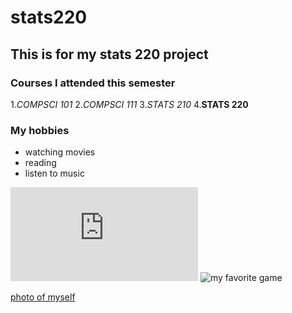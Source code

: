 # stats220
## This is for my stats 220 project

### Courses I attended this semester
1.*COMPSCI 101*
2.*COMPSCI 111*
3.*STATS 210*
4.**STATS 220**

### My hobbies
* watching movies
* reading
* listen to music

![my university website](https://www.auckland.ac.nz/en.html)
![my favorite game](https://play2048.co/)

[photo of myself](https://www.google.com/url?sa=i&url=https%3A%2F%2Fgiphy.com%2Fexplore%2Ffunny&psig=AOvVaw1pTKJ65rLXIZMxeBpB_sS-&ust=1710149073047000&source=images&cd=vfe&opi=89978449&ved=0CBIQjRxqFwoTCMjFwvKv6YQDFQAAAAAdAAAAABAE)
